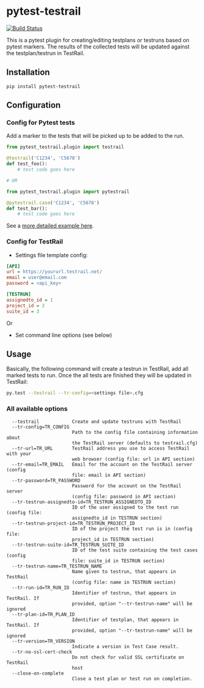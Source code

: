 pytest-testrail
===============

[![Build Status](https://travis-ci.org/dubner/pytest-testrail.svg?branch=master)](https://travis-ci.org/dubner/pytest-testrail)


This is a pytest plugin for creating/editing testplans or testruns based on pytest markers.
The results of the collected tests will be updated against the testplan/testrun in TestRail.

Installation
------------

    pip install pytest-testrail


Configuration
-------------

### Config for Pytest tests

Add a marker to the tests that will be picked up to be added to the run.

```python
from pytest_testrail.plugin import testrail

@testrail('C1234', 'C5678')
def test_foo():
    # test code goes here

# OR	

from pytest_testrail.plugin import pytestrail

@pytestrail.case('C1234', 'C5678')
def test_bar():
    # test code goes here
```

See a [more detailed example here](tests/livetest/livetest.py).

### Config for TestRail

* Settings file template config:

```ini
[API]
url = https://yoururl.testrail.net/
email = user@email.com
password = <api_key>

[TESTRUN]
assignedto_id = 1
project_id = 2
suite_id = 3
```

Or

* Set command line options (see below)

Usage
-----

Basically, the following command will create a testrun in TestRail, add all marked tests to run.
Once the all tests are finished they will be updated in TestRail:

```bash
py.test --testrail --tr-config=<settings file>.cfg
```

### All available options

```
  --testrail            Create and update testruns with TestRail
  --tr-config=TR_CONFIG
                        Path to the config file containing information about
                        the TestRail server (defaults to testrail.cfg)
  --tr-url=TR_URL       TestRail address you use to access TestRail with your
                        web browser (config file: url in API section)
  --tr-email=TR_EMAIL   Email for the account on the TestRail server (config
                        file: email in API section)
  --tr-password=TR_PASSWORD
                        Password for the account on the TestRail server
                        (config file: password in API section)
  --tr-testrun-assignedto-id=TR_TESTRUN_ASSIGNEDTO_ID
                        ID of the user assigned to the test run (config file:
                        assignedto_id in TESTRUN section)
  --tr-testrun-project-id=TR_TESTRUN_PROJECT_ID
                        ID of the project the test run is in (config file:
                        project_id in TESTRUN section)
  --tr-testrun-suite-id=TR_TESTRUN_SUITE_ID
                        ID of the test suite containing the test cases (config
                        file: suite_id in TESTRUN section)
  --tr-testrun-name=TR_TESTRUN_NAME
                        Name given to testrun, that appears in TestRail
                        (config file: name in TESTRUN section)
  --tr-run-id=TR_RUN_ID
                        Identifier of testrun, that appears in TestRail. If
                        provided, option "--tr-testrun-name" will be ignored
  --tr-plan-id=TR_PLAN_ID
                        Identifier of testplan, that appears in TestRail. If
                        provided, option "--tr-testrun-name" will be ignored
  --tr-version=TR_VERSION
                        Indicate a version in Test Case result.
  --tr-no-ssl-cert-check
                        Do not check for valid SSL certificate on TestRail
                        host
  --close-on-complete
                        Close a test plan or test run on completion.